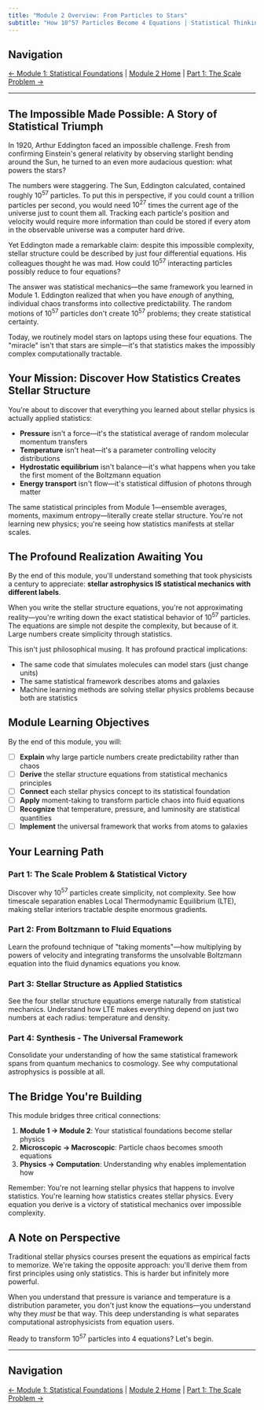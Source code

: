 ```yaml
---
title: "Module 2 Overview: From Particles to Stars"
subtitle: "How 10^57 Particles Become 4 Equations | Statistical Thinking | ASTR 596"
---
```


## Navigation

[← Module 1: Statistical Foundations](../module1/00-overview.md) | [Module 2 Home](./00-overview.md) | [Part 1: The Scale Problem →](./01-scale-problem.md)

---

## The Impossible Made Possible: A Story of Statistical Triumph

In 1920, Arthur Eddington faced an impossible challenge. Fresh from confirming Einstein's general relativity by observing starlight bending around the Sun, he turned to an even more audacious question: what powers the stars?

The numbers were staggering. The Sun, Eddington calculated, contained roughly $10^{57}$ particles. To put this in perspective, if you could count a trillion particles per second, you would need $10^{27}$ times the current age of the universe just to count them all. Tracking each particle's position and velocity would require more information than could be stored if every atom in the observable universe was a computer hard drive.

Yet Eddington made a remarkable claim: despite this impossible complexity, stellar structure could be described by just four differential equations. His colleagues thought he was mad. How could $10^{57}$ interacting particles possibly reduce to four equations?

The answer was statistical mechanics—the same framework you learned in Module 1. Eddington realized that when you have *enough* of anything, individual chaos transforms into collective predictability. The random motions of $10^{57}$ particles don't create $10^{57}$ problems; they create statistical certainty.

Today, we routinely model stars on laptops using these four equations. The "miracle" isn't that stars are simple—it's that statistics makes the impossibly complex computationally tractable.

## Your Mission: Discover How Statistics Creates Stellar Structure

You're about to discover that everything you learned about stellar physics is actually applied statistics:

- **Pressure** isn't a force—it's the statistical average of random molecular momentum transfers
- **Temperature** isn't heat—it's a parameter controlling velocity distributions  
- **Hydrostatic equilibrium** isn't balance—it's what happens when you take the first moment of the Boltzmann equation
- **Energy transport** isn't flow—it's statistical diffusion of photons through matter

The same statistical principles from Module 1—ensemble averages, moments, maximum entropy—literally create stellar structure. You're not learning new physics; you're seeing how statistics manifests at stellar scales.

## The Profound Realization Awaiting You

By the end of this module, you'll understand something that took physicists a century to appreciate: **stellar astrophysics IS statistical mechanics with different labels**.

When you write the stellar structure equations, you're not approximating reality—you're writing down the exact statistical behavior of $10^{57}$ particles. The equations are simple not despite the complexity, but because of it. Large numbers create simplicity through statistics.

This isn't just philosophical musing. It has profound practical implications:

- The same code that simulates molecules can model stars (just change units)
- The same statistical framework describes atoms and galaxies
- Machine learning methods are solving stellar physics problems because both are statistics

## Module Learning Objectives

By the end of this module, you will:

- [ ] **Explain** why large particle numbers create predictability rather than chaos
- [ ] **Derive** the stellar structure equations from statistical mechanics principles
- [ ] **Connect** each stellar physics concept to its statistical foundation
- [ ] **Apply** moment-taking to transform particle chaos into fluid equations
- [ ] **Recognize** that temperature, pressure, and luminosity are statistical quantities
- [ ] **Implement** the universal framework that works from atoms to galaxies

## Your Learning Path

### Part 1: The Scale Problem & Statistical Victory
Discover why $10^{57}$ particles create simplicity, not complexity. See how timescale separation enables Local Thermodynamic Equilibrium (LTE), making stellar interiors tractable despite enormous gradients.

### Part 2: From Boltzmann to Fluid Equations  
Learn the profound technique of "taking moments"—how multiplying by powers of velocity and integrating transforms the unsolvable Boltzmann equation into the fluid dynamics equations you know.

### Part 3: Stellar Structure as Applied Statistics
See the four stellar structure equations emerge naturally from statistical mechanics. Understand how LTE makes everything depend on just two numbers at each radius: temperature and density.

### Part 4: Synthesis - The Universal Framework
Consolidate your understanding of how the same statistical framework spans from quantum mechanics to cosmology. See why computational astrophysics is possible at all.

## The Bridge You're Building

This module bridges three critical connections:

1. **Module 1 → Module 2**: Your statistical foundations become stellar physics
2. **Microscopic → Macroscopic**: Particle chaos becomes smooth equations
3. **Physics → Computation**: Understanding why enables implementation how

Remember: You're not learning stellar physics that happens to involve statistics. You're learning how statistics creates stellar physics. Every equation you derive is a victory of statistical mechanics over impossible complexity.

## A Note on Perspective

Traditional stellar physics courses present the equations as empirical facts to memorize. We're taking the opposite approach: you'll derive them from first principles using only statistics. This is harder but infinitely more powerful. 

When you understand that pressure is variance and temperature is a distribution parameter, you don't just know the equations—you understand why they *must* be that way. This deep understanding is what separates computational astrophysicists from equation users.

Ready to transform $10^{57}$ particles into 4 equations? Let's begin.

---

## Navigation

[← Module 1: Statistical Foundations](../module1/00-overview.md) | [Module 2 Home](./00-overview.md) | [Part 1: The Scale Problem →](./01-scale-problem.md)